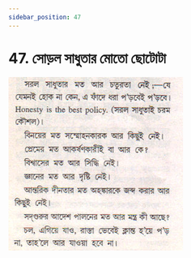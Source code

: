 ```yaml
---
sidebar_position: 47
---
```



# 47.   সোড়ল সাধুতার মোতো ছোটোটা

![সোড়ল সাধুতার মোতো ছোটোটা](../../../static/img/bengali/verse47.png)